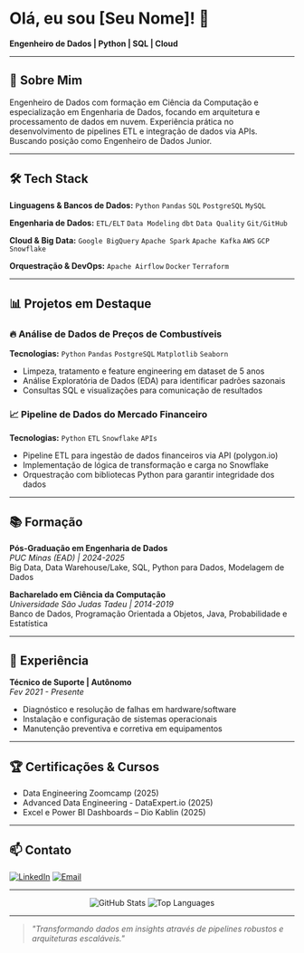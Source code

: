 # Olá, eu sou [Seu Nome]! 👋
**Engenheiro de Dados | Python | SQL | Cloud**

---

## 🚀 Sobre Mim

Engenheiro de Dados com formação em Ciência da Computação e especialização em Engenharia de Dados, focando em arquitetura e processamento de dados em nuvem. Experiência prática no desenvolvimento de pipelines ETL e integração de dados via APIs. Buscando posição como Engenheiro de Dados Junior.

---

## 🛠 Tech Stack

**Linguagens & Bancos de Dados:**
`Python` `Pandas` `SQL` `PostgreSQL` `MySQL`

**Engenharia de Dados:**
`ETL/ELT` `Data Modeling` `dbt` `Data Quality` `Git/GitHub`

**Cloud & Big Data:**
`Google BigQuery` `Apache Spark` `Apache Kafka` `AWS` `GCP` `Snowflake`

**Orquestração & DevOps:**
`Apache Airflow` `Docker` `Terraform`

---

## 📊 Projetos em Destaque

### 🔥 Análise de Dados de Preços de Combustíveis
**Tecnologias:** `Python` `Pandas` `PostgreSQL` `Matplotlib` `Seaborn`
- Limpeza, tratamento e feature engineering em dataset de 5 anos
- Análise Exploratória de Dados (EDA) para identificar padrões sazonais
- Consultas SQL e visualizações para comunicação de resultados

### 📈 Pipeline de Dados do Mercado Financeiro
**Tecnologias:** `Python` `ETL` `Snowflake` `APIs`
- Pipeline ETL para ingestão de dados financeiros via API (polygon.io)
- Implementação de lógica de transformação e carga no Snowflake
- Orquestração com bibliotecas Python para garantir integridade dos dados

---

## 📚 Formação

**Pós-Graduação em Engenharia de Dados**  
*PUC Minas (EAD) | 2024-2025*  
Big Data, Data Warehouse/Lake, SQL, Python para Dados, Modelagem de Dados

**Bacharelado em Ciência da Computação**  
*Universidade São Judas Tadeu | 2014-2019*  
Banco de Dados, Programação Orientada a Objetos, Java, Probabilidade e Estatística

---

## 💼 Experiência

**Técnico de Suporte | Autônomo**  
*Fev 2021 - Presente*
- Diagnóstico e resolução de falhas em hardware/software
- Instalação e configuração de sistemas operacionais
- Manutenção preventiva e corretiva em equipamentos

---

## 🏆 Certificações & Cursos

- Data Engineering Zoomcamp (2025)
- Advanced Data Engineering - DataExpert.io (2025)  
- Excel e Power BI Dashboards – Dio Kablin (2025)

---

## 📫 Contato

[![LinkedIn](https://img.shields.io/badge/LinkedIn-Connect-blue?style=for-the-badge&logo=linkedin)](https://linkedin.com/in/seu-linkedin)
[![Email](https://img.shields.io/badge/Email-Contato-red?style=for-the-badge&logo=gmail)](mailto:seu-email@gmail.com)

---

<div align="center">
  
![GitHub Stats](https://github-readme-stats.vercel.app/api?username=seuusername&show_icons=true&theme=radical)
![Top Languages](https://github-readme-stats.vercel.app/api/top-langs/?username=seuusername&layout=compact&theme=radical)

</div>

---

> *"Transformando dados em insights através de pipelines robustos e arquiteturas escaláveis."*
